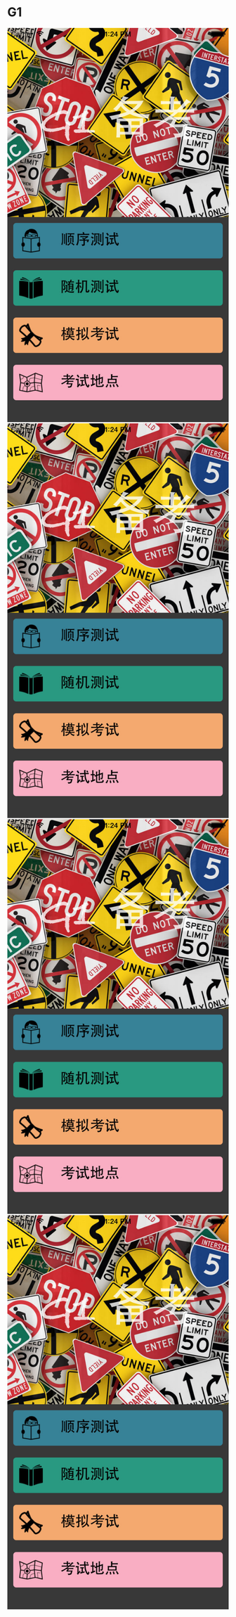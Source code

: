# G1
<img alt="with-Eclipse logo" src="https://raw.githubusercontent.com/brapanda/G1/master/g1-1.jpg" /></a>
<img alt="with-Eclipse logo" src="https://raw.githubusercontent.com/brapanda/G1/master/g1-1.jpg" /></a>
<img alt="with-Eclipse logo" src="https://raw.githubusercontent.com/brapanda/G1/master/g1-1.jpg" /></a>
<img alt="with-Eclipse logo" src="https://raw.githubusercontent.com/brapanda/G1/master/g1-1.jpg" /></a>
